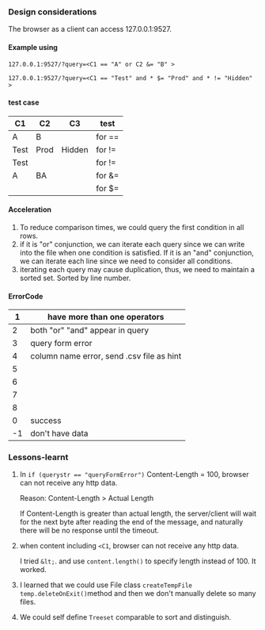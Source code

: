 

### Design considerations

The browser as a client can access 127.0.0.1:9527.

#### Example using

`127.0.0.1:9527/?query=<C1 == "A" or C2 &= "B" >`

`127.0.0.1:9527/?query=<C1 == "Test" and * $= "Prod" and * != "Hidden" >`



#### test case

| C1   | C2   | C3     | test   |
| ---- | ---- | ------ | ------ |
| A    | B    |        | for == |
| Test | Prod | Hidden | for != |
| Test |      |        | for != |
| A    | BA   |        | for &= |
|      |      |        | for $= |



#### Acceleration

1. To reduce comparison times, we could query the first condition in all rows.
2. if it is "or" conjunction, we can iterate each query since we can write into the file when one condition is satisfied. If it is an "and" conjunction, we can iterate each line since we need to consider all conditions.
3. iterating each query may cause duplication, thus, we need to maintain a sorted set. Sorted by line number.



#### ErrorCode

| 1    | have more than one operators              |
| ---- | ----------------------------------------- |
| 2    | both "or" "and" appear in query           |
| 3    | query form error                          |
| 4    | column name error, send .csv file as hint |
| 5    |                                           |
| 6    |                                           |
| 7    |                                           |
| 8    |                                           |
| 0    | success                                   |
| -1   | don't have data                           |









### Lessons-learnt

1. In  `if (querystr == "queryFormError")` Content-Length = 100, browser can not receive any http data. 

   Reason: Content-Length > Actual Length

    If Content-Length is greater than actual length, the server/client will wait for the next byte after reading the end of the message, and naturally there will be no response until the timeout.

2. when content including `<C1`,  browser can not receive any http data.

   I tried `&lt;`.  and use `content.length()` to specify length instead of  100. It worked.

3. I learned that we could use File class `createTempFile` `temp.deleteOnExit()`method and then we don't manually delete so many files.

4. We could self define `Treeset` comparable to sort and distinguish.

   

